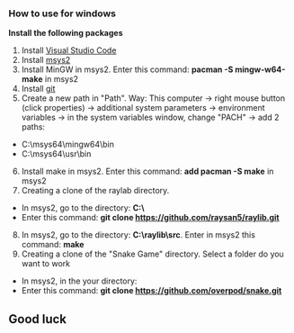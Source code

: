

### How to use for windows

**Install the following packages**

1. Install [Visual Studio Code](https://code.visualstudio.com/docs/?dv=win)
2. Install [msys2](www.msys2.org)
3. Install MinGW in msys2. Enter this command: **pacman -S mingw-w64-make** in msys2
4. Install [git](https://git-scm.com/)
5. Create a new path in "Path". Way: This computer → right mouse button (click properties) → additional system parameters → environment variables → in the system variables window, change "PACH" → add 2 paths:
* C:\msys64\mingw64\bin
* C:\msys64\usr\bin 
6. Install make in msys2. Enter this command: **add pacman -S make** in msys2
7. Creating a clone of the raylab directory.
* In msys2, go to the directory: **С:\\** 
* Enter this command: **git clone https://github.com/raysan5/raylib.git**
8. In msys2, go to the directory: **C:\raylib\src**. Enter in msys2 this command: **make**
9. Creating a clone of the "Snake Game" directory. Select a folder do you want to work
* In msys2, in the your directory: 
* Enter this command: **git clone https://github.com/overpod/snake.git** 

## Good luck